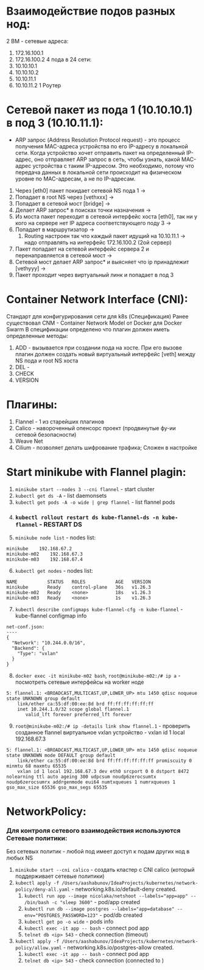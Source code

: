 # Взаимодействие подов разных нод:
2 ВМ - сетевые адреса:
1. 172.16.100.1
2. 172.16.100.2
4 пода в 24 сети:
1. 10.10.10.1
2. 10.10.10.2
3. 10.10.11.1
4. 10.10.11.2
1 Роутер

# Сетевой пакет из пода 1 (10.10.10.1) в под 3 (10.10.11.1):
* ARP запрос (Address Resolution Protocol request) - это процесс получения MAC-адреса устройства по его IP-адресу в локальной сети. Когда устройство хочет отправить пакет на определенный IP-адрес, оно отправляет ARP запрос в сеть, чтобы узнать, какой MAC-адрес устройства с таким IP-адресом. Это необходимо, потому что передача данных в локальной сети происходит на физическом уровне по MAC-адресам, а не по IP-адресам.

1. Через [eth0] пакет покидает сетевой NS пода 1 ->
2. Попадает в root NS через [vethxxx] ->
3. Попадает в сетевой мост [bridge] ->
4. Делает ARP запрос* в поисках точки назначения ->
5. Из моста пакет переходит в сетевой интерфейс хоста [eth0], так ни у кого на сервере нет IP адреса соответствующего поду 3 ->
6. Попадает в маршрутизатор ->
    1. Routing настроен так что каждый пакет идущий на 10.10.11.1 -> надо отправлять на интерфейс 172.16.100.2 (2ой сервер)
7. Пакет попадает на сетевой интерфейс сервера 2 и перенаправляется в сетевой мост ->
8. Сетевой мост делает ARP запрос* и выясняет что ip принадлежит [vethyyy] ->
9. Пакет проходит через виртуальный линк и попадает в под 3


# Container Network Interface (CNI):
Стандарт для конфигурирования сети для k8s (Спецификация)
Ранее существовал CNM - Container Network Model от Docker для Docker Swarm
В спецификации определено что плагин должен иметь определенные методы:
1. ADD - вызывается при создании пода на хосте. При его вызове плагин должен создать новый виртуальный интерфейс [veth] между NS пода и root NS хоста
2. DEL - 
3. CHECK
4. VERSION

# Плагины:
1. Flannel - 1 из старейших плагинов
2. Calico - навороченный опенсорс проект (продвинутые фу-ии сетевой безопасности)
3. Weave Net
4. Cilium - позволяет делать шифрование трафика; Сложен в настройке

# Start minikube with Flannel plagin:
1. `minikube start --nodes 3 --cni flannel` - start cluster
2. `kubectl get ds -A` - list daemonsets
3. `kubectl get pods -A -o wide | grep flannel` - list flannel pods
4. ### `kubectl rollout restart ds kube-flannel-ds -n kube-flannel` - RESTART DS
5. `minikube node list` - nodes list:
```
minikube	192.168.67.2
minikube-m02	192.168.67.3
minikube-m03	192.168.67.4
```
6. `kubectl get nodes` - nodes list:
```
NAME           STATUS   ROLES           AGE   VERSION
minikube       Ready    control-plane   36s   v1.26.3
minikube-m02   Ready    <none>          18s   v1.26.3
minikube-m03   Ready    <none>          1s    v1.26.3
```
7. `kubectl describe configmaps kube-flannel-cfg -n kube-flannel` - kube-flannel configmap info
```
net-conf.json:
----
{
  "Network": "10.244.0.0/16",
  "Backend": {
    "Type": "vxlan"
  }
}
```
8. `docker exec -it minikube-m02 bash`, `root@minikube-m02:/# ip a` - посмотреть сетевые интерфейсы на worker ноде
```
5: flannel.1: <BROADCAST,MULTICAST,UP,LOWER_UP> mtu 1450 qdisc noqueue state UNKNOWN group default 
    link/ether ca:55:df:00:ee:8d brd ff:ff:ff:ff:ff:ff
    inet 10.244.1.0/32 scope global flannel.1
       valid_lft forever preferred_lft forever
```
9. `root@minikube-m02:/# ip -details link show flannel.1` - проверить созданное flannel виртуальное vxlan устройство - vxlan id 1 local 192.168.67.3 
```
5: flannel.1: <BROADCAST,MULTICAST,UP,LOWER_UP> mtu 1450 qdisc noqueue state UNKNOWN mode DEFAULT group default 
    link/ether ca:55:df:00:ee:8d brd ff:ff:ff:ff:ff:ff promiscuity 0 minmtu 68 maxmtu 65535 
    vxlan id 1 local 192.168.67.3 dev eth0 srcport 0 0 dstport 8472 nolearning ttl auto ageing 300 udpcsum noudp6zerocsumtx noudp6zerocsumrx addrgenmode eui64 numtxqueues 1 numrxqueues 1 gso_max_size 65536 gso_max_segs 65535
```

# NetworkPolicy:
### Для контроля сетевого взаимодействия используются Сетевые политики:
Без сетевых политик - любой под имеет доступ к подам других нод в любых NS

1. `minikube start --cni calico` - создать кластер с CNI calico (который поддерживает сетевые политики)
2. `kubectl apply -f /Users/aashabunov/IdeaProjects/kubernetes/network-policy/deny-all.yaml` - networking.k8s.io/default-deny created.
    1. `kubectl run app --image nicolaka/netshoot --labels="app=app" -- /bin/bash -c "sleep 3600"` - pod/app created
    2. `kubectl run db --image postgres --labels="app=database" --env="POSTGRES_PASSWORD=123"` - pod/db created
    3. `kubectl get po -o wide` - pods info
    4. `kubectl exec -it app -- bash` - connect pod app
    5. `telnet db <ip> 543` - check connection (timeout)
3. `kubectl apply -f /Users/aashabunov/IdeaProjects/kubernetes/network-policy/allow.yaml` - networking.k8s.io/postgres-allow created.
    1. `kubectl exec -it app -- bash` - connect pod app
    2. `telnet db <ip> 543` - check connection (connected to <ip>)

